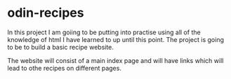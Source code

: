 # odin-recipes
In this project I am goiing to be putting into practise using all of the knowledge of html I have learned to up until this point. The project is going to be to build a basic recipe website.

The website will consist of a main index page and will have links which will lead to othe recipes on different pages.